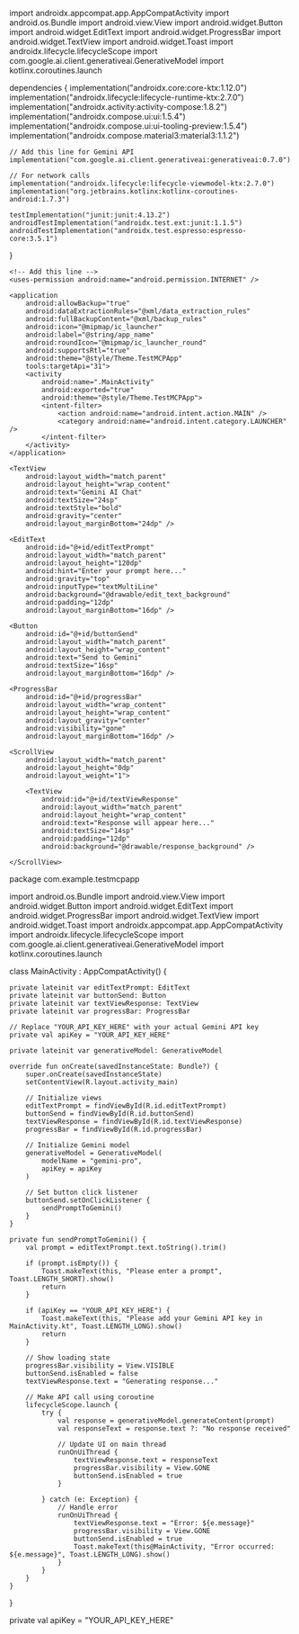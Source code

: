 <resources xmlns:tools="http://schemas.android.com/tools">
    <style name="Theme.TestMcpApp" parent="Theme.MaterialComponents.DayNight.DarkActionBar">
        <!-- Primary brand color -->
        <item name="colorPrimary">@color/purple_500</item>
        <item name="colorPrimaryVariant">@color/purple_700</item>
        <item name="colorOnPrimary">@color/white</item>
        
        <!-- Secondary brand color -->
        <item name="colorSecondary">@color/teal_200</item>
        <item name="colorSecondaryVariant">@color/teal_700</item>
        <item name="colorOnSecondary">@color/black</item>
        
        <!-- Status bar color -->
        <item name="android:statusBarColor" tools:targetApi="l">?attr/colorPrimaryVariant</item>
    </style>
</resources>




<resources xmlns:tools="http://schemas.android.com/tools">
    <!-- Change this line -->
    <style name="Theme.TestMCPApp" parent="Theme.AppCompat.DayNight.DarkActionBar">
        <item name="colorPrimary">@color/purple_500</item>
        <item name="colorPrimaryVariant">@color/purple_700</item>
        <item name="colorOnPrimary">@color/white</item>
        <item name="colorSecondary">@color/teal_200</item>
        <item name="colorSecondaryVariant">@color/teal_700</item>
        <item name="colorOnSecondary">@color/black</item>
    </style>
</resources>


import androidx.appcompat.app.AppCompatActivity
import android.os.Bundle
import android.view.View
import android.widget.Button
import android.widget.EditText
import android.widget.ProgressBar
import android.widget.TextView
import android.widget.Toast
import androidx.lifecycle.lifecycleScope
import com.google.ai.client.generativeai.GenerativeModel
import kotlinx.coroutines.launch


dependencies {
    implementation("androidx.core:core-ktx:1.12.0")
    implementation("androidx.lifecycle:lifecycle-runtime-ktx:2.7.0")
    implementation("androidx.activity:activity-compose:1.8.2")
    implementation("androidx.compose.ui:ui:1.5.4")
    implementation("androidx.compose.ui:ui-tooling-preview:1.5.4")
    implementation("androidx.compose.material3:material3:1.1.2")
    
    // Add this line for Gemini API
    implementation("com.google.ai.client.generativeai:generativeai:0.7.0")
    
    // For network calls
    implementation("androidx.lifecycle:lifecycle-viewmodel-ktx:2.7.0")
    implementation("org.jetbrains.kotlinx:kotlinx-coroutines-android:1.7.3")
    
    testImplementation("junit:junit:4.13.2")
    androidTestImplementation("androidx.test.ext:junit:1.1.5")
    androidTestImplementation("androidx.test.espresso:espresso-core:3.5.1")
}

<?xml version="1.0" encoding="utf-8"?>
<manifest xmlns:android="http://schemas.android.com/apk/res/android"
    xmlns:tools="http://schemas.android.com/tools">

    <!-- Add this line -->
    <uses-permission android:name="android.permission.INTERNET" />

    <application
        android:allowBackup="true"
        android:dataExtractionRules="@xml/data_extraction_rules"
        android:fullBackupContent="@xml/backup_rules"
        android:icon="@mipmap/ic_launcher"
        android:label="@string/app_name"
        android:roundIcon="@mipmap/ic_launcher_round"
        android:supportsRtl="true"
        android:theme="@style/Theme.TestMCPApp"
        tools:targetApi="31">
        <activity
            android:name=".MainActivity"
            android:exported="true"
            android:theme="@style/Theme.TestMCPApp">
            <intent-filter>
                <action android:name="android.intent.action.MAIN" />
                <category android:name="android.intent.category.LAUNCHER" />
            </intent-filter>
        </activity>
    </application>

</manifest>


<?xml version="1.0" encoding="utf-8"?>
<LinearLayout xmlns:android="http://schemas.android.com/apk/res/android"
    android:layout_width="match_parent"
    android:layout_height="match_parent"
    android:orientation="vertical"
    android:padding="16dp">

    <TextView
        android:layout_width="match_parent"
        android:layout_height="wrap_content"
        android:text="Gemini AI Chat"
        android:textSize="24sp"
        android:textStyle="bold"
        android:gravity="center"
        android:layout_marginBottom="24dp" />

    <EditText
        android:id="@+id/editTextPrompt"
        android:layout_width="match_parent"
        android:layout_height="120dp"
        android:hint="Enter your prompt here..."
        android:gravity="top"
        android:inputType="textMultiLine"
        android:background="@drawable/edit_text_background"
        android:padding="12dp"
        android:layout_marginBottom="16dp" />

    <Button
        android:id="@+id/buttonSend"
        android:layout_width="match_parent"
        android:layout_height="wrap_content"
        android:text="Send to Gemini"
        android:textSize="16sp"
        android:layout_marginBottom="16dp" />

    <ProgressBar
        android:id="@+id/progressBar"
        android:layout_width="wrap_content"
        android:layout_height="wrap_content"
        android:layout_gravity="center"
        android:visibility="gone"
        android:layout_marginBottom="16dp" />

    <ScrollView
        android:layout_width="match_parent"
        android:layout_height="0dp"
        android:layout_weight="1">

        <TextView
            android:id="@+id/textViewResponse"
            android:layout_width="match_parent"
            android:layout_height="wrap_content"
            android:text="Response will appear here..."
            android:textSize="14sp"
            android:padding="12dp"
            android:background="@drawable/response_background" />

    </ScrollView>

</LinearLayout>


<?xml version="1.0" encoding="utf-8"?>
<shape xmlns:android="http://schemas.android.com/apk/res/android">
    <solid android:color="@android:color/white" />
    <stroke android:width="1dp" android:color="#CCCCCC" />
    <corners android:radius="8dp" />
</shape>


<?xml version="1.0" encoding="utf-8"?>
<shape xmlns:android="http://schemas.android.com/apk/res/android">
    <solid android:color="#F5F5F5" />
    <stroke android:width="1dp" android:color="#E0E0E0" />
    <corners android:radius="8dp" />
</shape>


package com.example.testmcpapp

import android.os.Bundle
import android.view.View
import android.widget.Button
import android.widget.EditText
import android.widget.ProgressBar
import android.widget.TextView
import android.widget.Toast
import androidx.appcompat.app.AppCompatActivity
import androidx.lifecycle.lifecycleScope
import com.google.ai.client.generativeai.GenerativeModel
import kotlinx.coroutines.launch

class MainActivity : AppCompatActivity() {

    private lateinit var editTextPrompt: EditText
    private lateinit var buttonSend: Button
    private lateinit var textViewResponse: TextView
    private lateinit var progressBar: ProgressBar
    
    // Replace "YOUR_API_KEY_HERE" with your actual Gemini API key
    private val apiKey = "YOUR_API_KEY_HERE"
    
    private lateinit var generativeModel: GenerativeModel

    override fun onCreate(savedInstanceState: Bundle?) {
        super.onCreate(savedInstanceState)
        setContentView(R.layout.activity_main)

        // Initialize views
        editTextPrompt = findViewById(R.id.editTextPrompt)
        buttonSend = findViewById(R.id.buttonSend)
        textViewResponse = findViewById(R.id.textViewResponse)
        progressBar = findViewById(R.id.progressBar)

        // Initialize Gemini model
        generativeModel = GenerativeModel(
            modelName = "gemini-pro",
            apiKey = apiKey
        )

        // Set button click listener
        buttonSend.setOnClickListener {
            sendPromptToGemini()
        }
    }

    private fun sendPromptToGemini() {
        val prompt = editTextPrompt.text.toString().trim()
        
        if (prompt.isEmpty()) {
            Toast.makeText(this, "Please enter a prompt", Toast.LENGTH_SHORT).show()
            return
        }

        if (apiKey == "YOUR_API_KEY_HERE") {
            Toast.makeText(this, "Please add your Gemini API key in MainActivity.kt", Toast.LENGTH_LONG).show()
            return
        }

        // Show loading state
        progressBar.visibility = View.VISIBLE
        buttonSend.isEnabled = false
        textViewResponse.text = "Generating response..."

        // Make API call using coroutine
        lifecycleScope.launch {
            try {
                val response = generativeModel.generateContent(prompt)
                val responseText = response.text ?: "No response received"
                
                // Update UI on main thread
                runOnUiThread {
                    textViewResponse.text = responseText
                    progressBar.visibility = View.GONE
                    buttonSend.isEnabled = true
                }
                
            } catch (e: Exception) {
                // Handle error
                runOnUiThread {
                    textViewResponse.text = "Error: ${e.message}"
                    progressBar.visibility = View.GONE
                    buttonSend.isEnabled = true
                    Toast.makeText(this@MainActivity, "Error occurred: ${e.message}", Toast.LENGTH_LONG).show()
                }
            }
        }
    }
}


private val apiKey = "YOUR_API_KEY_HERE"


<resources xmlns:tools="http://schemas.android.com/tools">
    <style name="Theme.TestMCPApp" parent="Theme.AppCompat.DayNight.DarkActionBar">
        <item name="colorPrimary">@color/purple_500</item>
        <item name="colorPrimaryVariant">@color/purple_700</item>
        <item name="colorOnPrimary">@color/white</item>
        <item name="colorSecondary">@color/teal_200</item>
        <item name="colorSecondaryVariant">@color/teal_700</item>
        <item name="colorOnSecondary">@color/black</item>
    </style>
</resources>
